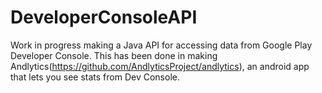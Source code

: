 DeveloperConsoleAPI
===================

Work in progress making a Java API for accessing data from Google Play Developer Console. This has been done in making Andlytics(https://github.com/AndlyticsProject/andlytics), an android app that lets you see stats from Dev Console.
